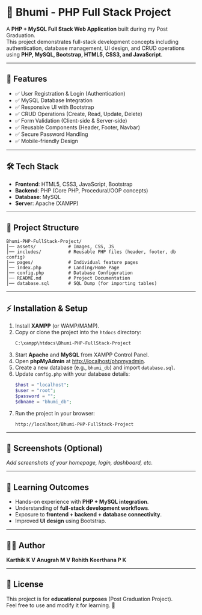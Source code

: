 # 🌱 Bhumi - PHP Full Stack Project  

A **PHP + MySQL Full Stack Web Application** built during my Post Graduation.  
This project demonstrates full-stack development concepts including authentication, database management, UI design, and CRUD operations using **PHP, MySQL, Bootstrap, HTML5, CSS3, and JavaScript**.  

---

## 🚀 Features
- ✅ User Registration & Login (Authentication)  
- ✅ MySQL Database Integration  
- ✅ Responsive UI with Bootstrap  
- ✅ CRUD Operations (Create, Read, Update, Delete)  
- ✅ Form Validation (Client-side & Server-side)  
- ✅ Reusable Components (Header, Footer, Navbar)  
- ✅ Secure Password Handling  
- ✅ Mobile-friendly Design  

---

## 🛠️ Tech Stack
- **Frontend**: HTML5, CSS3, JavaScript, Bootstrap  
- **Backend**: PHP (Core PHP, Procedural/OOP concepts)  
- **Database**: MySQL  
- **Server**: Apache (XAMPP)  

---

## 📂 Project Structure
```
Bhumi-PHP-FullStack-Project/
│── assets/            # Images, CSS, JS
│── includes/          # Reusable PHP files (header, footer, db config)
│── pages/             # Individual feature pages
│── index.php          # Landing/Home Page
│── config.php         # Database Configuration
│── README.md          # Project Documentation
│── database.sql       # SQL Dump (for importing tables)
```

---

## ⚡ Installation & Setup
1. Install **XAMPP** (or WAMP/MAMP).  
2. Copy or clone the project into the `htdocs` directory:  
   ```bash
   C:\xampp\htdocs\Bhumi-PHP-FullStack-Project
   ```
3. Start **Apache** and **MySQL** from XAMPP Control Panel.  
4. Open **phpMyAdmin** at [http://localhost/phpmyadmin](http://localhost/phpmyadmin).  
5. Create a new database (e.g., `bhumi_db`) and import `database.sql`.  
6. Update `config.php` with your database details:  
   ```php
   $host = "localhost";
   $user = "root";
   $password = "";
   $dbname = "bhumi_db";
   ```
7. Run the project in your browser:  
   ```
   http://localhost/Bhumi-PHP-FullStack-Project
   ```

---

## 🎨 Screenshots (Optional)
_Add screenshots of your homepage, login, dashboard, etc._  

---

## 📖 Learning Outcomes
- Hands-on experience with **PHP + MySQL integration**.  
- Understanding of **full-stack development workflows**.  
- Exposure to **frontend + backend + database connectivity**.  
- Improved **UI design** using Bootstrap.  

---

## 👨‍💻 Author
**Karthik K V** 
**Anugrah M V**
**Rohith**
**Keerthana P K**

---

## 📜 License
This project is for **educational purposes** (Post Graduation Project).  
Feel free to use and modify it for learning. 🚀  
